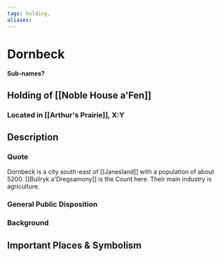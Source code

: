 ```yaml
---
tags: holding,
aliases:
---
```

# Dornbeck
#### Sub-names?
## Holding of [[Noble House a'Fen]]
### Located in [[Arthur's Prairie]], X:Y
## Description
### Quote
Dornbeck is a city south-east of [[Janesland]] with a population of about 5200. [[Bullryk a'Dregsamony]] is the Count here. Their main industry is agriculture.

### General Public Disposition

### Background
## Important Places & Symbolism


